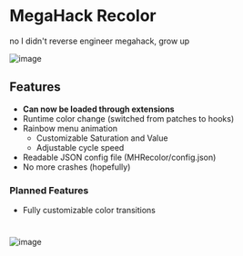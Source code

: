 # MegaHack Recolor

no I didn't reverse engineer megahack, grow up

![image](https://user-images.githubusercontent.com/75569094/209216714-f616472b-e13c-45ae-8d75-968ac87eaf36.png)

## Features

- __Can now be loaded through extensions__
- Runtime color change (switched from patches to hooks)
- Rainbow menu animation
    - Customizable Saturation and Value
    - Adjustable cycle speed
- Readable JSON config file (MHRecolor/config.json)
- No more crashes (hopefully)

### Planned Features

- Fully customizable color transitions

#

![image](https://github.com/Ikszyon/MegaHack-Recolor/assets/75569094/0266092a-cec6-4b59-9e17-71f75a33b489)
